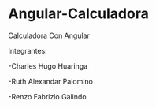 # Angular-Calculadora
Calculadora Con Angular

Integrantes:

-Charles Hugo Huaringa

-Ruth Alexandar Palomino

-Renzo Fabrizio Galindo


